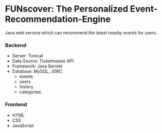 # FUNscover: The Personalized Event-Recommendation-Engine
Java web service which can recommend the latest nearby events for users.
### Backend
- Server: Tomcat
- Data Source: Ticketmaster API
- Framework: Java Servlet
- Database: MySQL, JDBC
  - events
  - users
  - history
  - categories
### Frontend
- HTML
- CSS
- JavaScript
